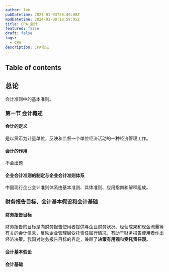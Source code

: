 ```yaml
---
author: lee
pubDatetime: 2024-01-03T20:40:08Z
modDatetime: 2024-01-08T18:59:05Z
title: CPA_会计
featured: false
draft: false
tags:
  - CPA
description: CPA笔记
---
```

## Table of contents
## 总论
会计准则中的基本准则。
### 第一节 会计概述
#### 会计的定义
是以货币为计量单位，反映和监督一个单位经济活动的一种经济管理工作。 

#### 会计的作用
不会出题
#### 企业会计准则的制定与企业会计准则体系
中国现行企业会计准则体系由基本准则、具体准则、应用指南和解释组成。


### 财务报告目标、会计基本假设和会计基础
#### 财务报告目标
财务报告的目标是向财务报告使用者提供与企业财务状况、经营成果和现金流量等有关的会计信息，反映企业管理层受托责任履行情况，有助于财务报告使用者作出经济决策。我国对财务报告目标的界定，兼顾了<b>决策有用观</b>和<b>受托责任观</b>。

#### 会计基本假设

#### 会计基础
